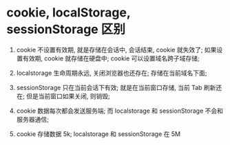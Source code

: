 # cookie, localStorage, sessionStorage 区别

1. cookie 不设置有效期, 就是存储在会话中, 会话结束, cookie 就失效了; 如果设置有效期, cookie 就存储在硬盘中; cookie 可以设置域名跨子域存储;

2. localstorage 生命周期永远, 关闭浏览器也还存在; 存储在当前域名下面;

3. sessionStorage 只在当前会话下有效; 就是在当前窗口存储, 当前 Tab 刷新还在; 但是当前窗口如果关闭, 则销毁;

4. cookie 数据每次都会发送服务端; 而 localstorage 和 sessionStorage 不会和服务器通信;

5. cookie 存储数据 5k; localstorage 和 sessionStorage 在 5M
